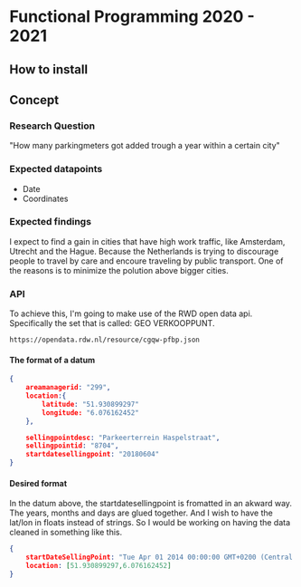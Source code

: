 # Functional Programming 2020 - 2021

## How to install

## Concept

### Research Question

"How many parkingmeters got added trough a year within a certain city"

### Expected datapoints

- Date
- Coordinates

### Expected findings

I expect to find a gain in cities that have high work traffic, like Amsterdam, Utrecht and the Hague. Because the Netherlands is trying to discourage people to travel by care and encoure traveling by public transport. One of the reasons is to minimize the polution above bigger cities. 

### API

To achieve this, I'm going to make use of the RWD open data api. Specifically the set that is called: GEO VERKOOPPUNT.

```
https://opendata.rdw.nl/resource/cgqw-pfbp.json
```

#### The format of a datum 

```json
{
	areamanagerid: "299",
	location:{
		latitude: "51.930899297"
		longitude: "6.076162452"
	},

	sellingpointdesc: "Parkeerterrein Haspelstraat",
	sellingpointid: "8704",
	startdatesellingpoint: "20180604"
}
```

#### Desired format

In the datum above, the startdatesellingpoint is fromatted in an akward way. The years, months and days are glued together. And I wish to have the lat/lon in floats instead of strings. So I would be working on having the data cleaned in something like this.

```json
{
	startDateSellingPoint: "Tue Apr 01 2014 00:00:00 GMT+0200 (Central European Summer Time)",
	location: [51.930899297,6.076162452]
}
```

